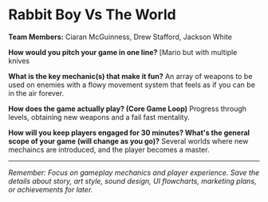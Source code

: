 # Rabbit Boy Vs The World 

**Team Members:** Ciaran McGuinness, Drew Stafford, Jackson White

**How would you pitch your game in one line?**
[Mario but with multiple knives 

**What is the key mechanic(s) that make it fun?**
An array of weapons to be used on enemies with a flowy movement system that feels as if you can be in the air forever.

**How does the game actually play? (Core Game Loop)**
Progress through levels, obtaining new weapons and a fail fast mentality.

**How will you keep players engaged for 30 minutes? What's the general scope of your game (will change as you go)?**
Several worlds where new mechaincs are introduced, and the player becomes a master.

---
*Remember: Focus on gameplay mechanics and player experience. Save the details about story, art style, sound design, UI flowcharts, marketing plans, or achievements for later.*
